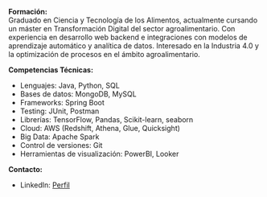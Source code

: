 **Formación:**  
Graduado en Ciencia y Tecnología de los Alimentos, actualmente cursando un máster en Transformación Digital del sector agroalimentario. Con experiencia en desarrollo web backend e integraciones con modelos de aprendizaje automático y analítica de datos. Interesado en la Industria 4.0 y la optimización de procesos en el ámbito agroalimentario.

**Competencias Técnicas:**

  - Lenguajes: Java, Python, SQL
  - Bases de datos: MongoDB, MySQL
  - Frameworks: Spring Boot
  - Testing: JUnit, Postman
  - Librerías: TensorFlow, Pandas, Scikit-learn, seaborn
  - Cloud: AWS (Redshift, Athena, Glue, Quicksight)
  - Big Data: Apache Spark
  - Control de versiones: Git
  - Herramientas de visualización: PowerBI, Looker

**Contacto:**  
- LinkedIn: [Perfil](https://www.linkedin.com/in/kevinboy/)  

